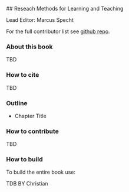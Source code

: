 ## Reseach Methods for Learning and Teaching

Lead Editor: Marcus Specht

For the full contributor list see [github repo](https://github.com/marcuspecht/RM4LE).

### About this book

TBD

### How to cite

TBD

### Outline

- Chapter Title 

### How to contribute

TBD

### How to build 

To build the entire book use: 

TDB BY Christian